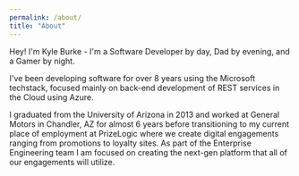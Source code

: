 ```yaml
---
permalink: /about/
title: "About"
---
```


Hey! I'm Kyle Burke - I'm a Software Developer by day, Dad by evening, and a Gamer by night.

I've been developing software for over 8 years using the Microsoft techstack, focused mainly on back-end development of REST services in the Cloud using Azure.

I graduated from the University of Arizona in 2013 and worked at General Motors in Chandler, AZ for almost 6 years before transitioning to my current place of employment at PrizeLogic where we create digital engagements ranging from promotions to loyalty sites. As part of the Enterprise Engineering team I am focused on creating the next-gen platform that all of our engagements will utilize.